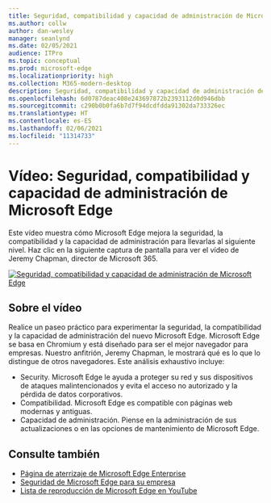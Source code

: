 ```yaml
---
title: Seguridad, compatibilidad y capacidad de administración de Microsoft Edge
ms.author: collw
author: dan-wesley
manager: seanlynd
ms.date: 02/05/2021
audience: ITPro
ms.topic: conceptual
ms.prod: microsoft-edge
ms.localizationpriority: high
ms.collection: M365-modern-desktop
description: Seguridad, compatibilidad y capacidad de administración de Microsoft Edge
ms.openlocfilehash: 6d0787deac408e243697872b2393112d0d946dbb
ms.sourcegitcommit: c290b0b0fa6b7d7f94dcdfdda91302da733326ec
ms.translationtype: HT
ms.contentlocale: es-ES
ms.lasthandoff: 02/06/2021
ms.locfileid: "11314733"
---
```

# Vídeo: Seguridad, compatibilidad y capacidad de administración de Microsoft Edge

Este vídeo muestra cómo Microsoft Edge mejora la seguridad, la compatibilidad y la capacidad de administración para llevarlas al siguiente nivel. Haz clic en la siguiente captura de pantalla para ver el vídeo de Jeremy Chapman, director de Microsoft 365.

[![Seguridad, compatibilidad y capacidad de administración de Microsoft Edge](media/microsoft-edge-video-security-compatibility-manageability/0.png)](http://www.youtube.com/watch?v=uMmh_gNaM4I "Microsoft Edge security, compatibility, and manageability")

##  <a name="about-the-video"></a>Sobre el vídeo

Realice un paseo práctico para experimentar la seguridad, la compatibilidad y la capacidad de administración del nuevo Microsoft Edge. Microsoft Edge se basa en Chromium y está diseñado para ser el mejor navegador para empresas. Nuestro anfitrión, Jeremy Chapman, le mostrará qué es lo que lo distingue de otros navegadores. Este análisis exhaustivo incluye:

- Security. Microsoft Edge le ayuda a proteger su red y sus dispositivos de ataques malintencionados y evita el acceso no autorizado y la pérdida de datos corporativos.
- Compatibilidad. Microsoft Edge es compatible con páginas web modernas y antiguas.
- Capacidad de administración. Piense en la administración de sus actualizaciones o en las opciones de mantenimiento de Microsoft Edge.

##  <a name="see-also"></a>Consulte también

- [Página de aterrizaje de Microsoft Edge Enterprise](https://aka.ms/EdgeEnterprise)
- [Seguridad de Microsoft Edge para su empresa](ms-edge-security-for-business.md)
- [Lista de reproducción de Microsoft Edge en YouTube](https://www.youtube.com/playlist?list=PLXtHYVsvn_b-uXh1tMeYpT-0iD8tD3tFy)